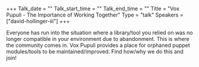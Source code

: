 +++
Talk_date = ""
Talk_start_time = ""
Talk_end_time = ""
Title = "Vox Pupuli - The Importance of Working Together"
Type = "talk"
Speakers = ["david-hollinger-iii"]
+++

Everyone has run into the situation where a library/tool you relied on was no longer compatible in your environment due to abandonment. This is where the community comes in. Vox Pupuli provides a place for orphaned puppet modules/tools to be maintained/improved. Find how/why we do this and join!
